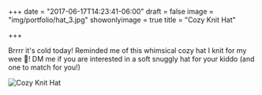 +++
date = "2017-06-17T14:23:41-06:00"
draft = false
image = "img/portfolio/hat_3.jpg"
showonlyimage = true
title = "Cozy Knit Hat"

+++

Brrrr it's cold today! Reminded me of this whimsical cozy hat I knit for my wee 🐝! DM me if you are interested in a soft snuggly hat for your kiddo (and one to match for you!)

![Cozy Knit Hat](img/portfolio/hat_3.jpg)
